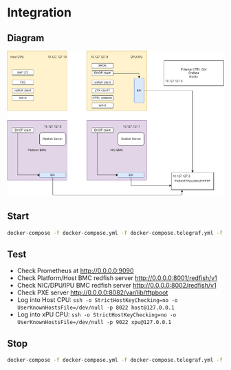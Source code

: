# Integration

## Diagram

![DPU SW Components](xPU-Integration-Blocks.png)

## Start

```bash
docker-compose -f docker-compose.yml -f docker-compose.telegraf.yml -f docker-compose.pxe.yml up
```

## Test

* Check Prometheus at <http://0.0.0.0:9090>
* Check Platform/Host BMC redfish server <http://0.0.0.0:8001/redfish/v1>
* Check NIC/DPU/IPU BMC redfish server <http://0.0.0.0:8002/redfish/v1>
* Check PXE server <http://0.0.0.0:8082/var/lib/tftpboot>
* Log into Host CPU: `ssh -o StrictHostKeyChecking=no -o UserKnownHostsFile=/dev/null -p 8022 host@127.0.0.1`
* Log into  xPU CPU: `ssh -o StrictHostKeyChecking=no -o UserKnownHostsFile=/dev/null -p 9022 xpu@127.0.0.1`

## Stop

```bash
docker-compose -f docker-compose.yml -f docker-compose.telegraf.yml -f docker-compose.pxe.yml down --remove-orphans
```

